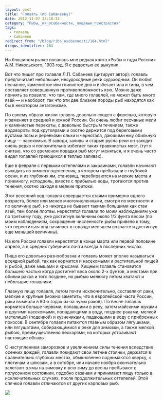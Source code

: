 ```yaml
---
layout: post
title: "Голавль (по Сабанееву)"
date: 2012-11-07 23:18:33
category: "Рыбы,_их_особенности,_пищевые_пристрастия"
tags:
  - голавль
  - Сабанеев
redirect_from: "/blog/riba_osobennosti/164.html"
disqus_identifier: 164
---
```

На блошином рынке попалась мне редкая книга «Рыбы и гады России» А.М.
Никольского, 1903 год. Я с радостью ее выкупил.

Вот что пишет про голавля Л.П. Сабанеев (цитирует автор): голавль
предпочитает небольшие, несудоходные реки судоходным. Он любит песчаное,
каменистое или глинистое дно и избегает ила и тины, в чем составляет
совершенную противоположность язю. Можно даже принять за правило, что
там, где много голавлей, не может быть много язей — и наоборот, так что
эти две близкие породы рыб находятся как бы в некотором антагонизме.

По своему образу жизни голавль довольно сходен с форелью, которую и
заменяет в средней и южной России. Он очень любит песчаные мели и
каменистые перекаты, с довольно быстрым течением, также водовороты под
крутоярами и охотно держится под береговыми кустами лозы и деревьями
ольхи и чернотала, дающими ему обильную пищу — насекомых. В заводи,
заливы и старые русла реки он заходит очень редко и положительно
избегает таких травянистых мест. (тут я считаю, что со временем повадки
рыб могут меняться, и я очень часто видел голавлей греющихся в теплых
заливах).

Еще в феврале с первыми оттепелями и закраинами, голавли начинают
выходить из зимнего оцепенения, в котором пребывали с глубокой осени, и
из глубоких ям, становищ, перебираются на мелкие места и понемногу,
исподволь, вместе с прибылью воды, трогаются против течения, охотно
заходя в мелкие притоки.

Этот весенний ход голавля совершается стаями примерно одного возраста,
более или менее многочисленными, смотря по местности и по величине рыб,
но никогда не бывают такими большими как стаи язей, тем более плотвы.
нерестятся голавли по моим наблюдениям уже по третьему году, уже
достигнув величины около 1/2 фунта весом (по моим наблюдениям,
сокращение численности рыбы привело к тому, что нереститься она начинает
в гораздо меньшем возрасте и достигнув еще меньшей величины).

На юге России голавли нерестятся в конце марта или первой половине
апреля, а в средних губерниях почти всегда в последних числах.

Пища его довольно разнообразна и голавль может вполне называться
всеядной рыбой, так как кормится и насекомыми и растительной пищей и
рыбой, даже мышами и крысами. Хищным голавль становится большею частью
когда достигнет веса около 2-х фунтов, а местами при обилии раков и того
позднее, но рыбью мелюзгу летом хватают и небольшие голавлики.

Главную пищу голавля, летом почти исключительно, составляют раки, мелкие
и крупные (можно заметить, что в европейской части России, раки вымерли
в 80-х годах из-за чумы раков). По весне голавль кормится больше
червями, попавшими в реку, затем майскими жуками и другими насекомыми,
попадающими в воду, позднее раками, мелкой метелицей (поденкой) и
кузнечиками, падающими в воду с прибрежных покосов. В сентябре голавли
питаются главным образом лягушками, или лягушатами, собирающимися к реке
для зимовки, а также мелкой рыбою, преимущественно пескарями, на которых
устраивают настоящие облавы.

С наступлением заморозков и увеличением силы течения вследствие осенних
дождей, голавли покидают свои летние стоянки, держатся в сравнительно
глубоких местах, обыкновенно поднимаются кверху, к плотинам и шлюзам, а
в октябре, или начале ноября окончательно залегают в ямы на зимовку и
всю зиму до весны пребывают в полусонном состоянии, подобно сазанам и
принимают пищу только в исключительных случаях, после продолжительных
оттепелей. Этой спячкой голавли отличаются от других карповых рыб.

![](http://fishingguru.ru/uploads/images/00/00/01/2013/01/26/cea975.jpg)
